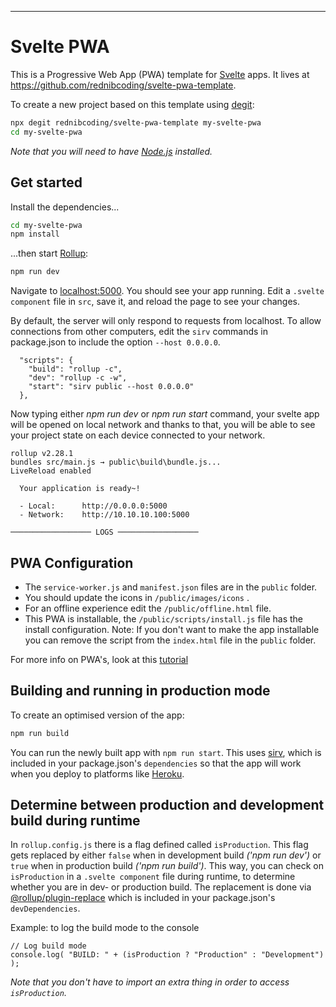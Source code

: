 ---

# Svelte PWA

This is a Progressive Web App (PWA) template for [Svelte](https://svelte.dev) apps. It lives at https://github.com/rednibcoding/svelte-pwa-template.

To create a new project based on this template using [degit](https://github.com/Rich-Harris/degit):

```bash
npx degit rednibcoding/svelte-pwa-template my-svelte-pwa
cd my-svelte-pwa
```

*Note that you will need to have [Node.js](https://nodejs.org) installed.*


## Get started

Install the dependencies...

```bash
cd my-svelte-pwa
npm install
```

...then start [Rollup](https://rollupjs.org):

```bash
npm run dev
```

Navigate to [localhost:5000](http://localhost:5000). You should see your app running. Edit a `.svelte component` file in `src`, save it, and reload the page to see your changes.

By default, the server will only respond to requests from localhost. To allow connections from other computers, edit the `sirv` commands in package.json to include the option `--host 0.0.0.0`.

```
  "scripts": {
    "build": "rollup -c",
    "dev": "rollup -c -w",
    "start": "sirv public --host 0.0.0.0"
  },
```

Now typing either _npm run dev_ or _npm run start_ command, your svelte app will be opened on local network and thanks to that,
you will be able to see your project state on each device connected to your network.

```
rollup v2.28.1
bundles src/main.js → public\build\bundle.js...
LiveReload enabled

  Your application is ready~!

  - Local:      http://0.0.0.0:5000       
  - Network:    http://10.10.10.100:5000   

────────────────── LOGS ──────────────────
```

## PWA Configuration

- The `service-worker.js` and `manifest.json` files are in the `public` folder.
- You should update the icons in `/public/images/icons` .
- For an offline experience edit the `/public/offline.html` file.
- This PWA is installable, the `/public/scripts/install.js` file has the install configuration.
    Note: If you don't want to make the app installable you can remove the script from the `index.html` file in the `public` folder.
    
For more info on PWA's, look at this [tutorial](https://codelabs.developers.google.com/codelabs/your-first-pwapp)


## Building and running in production mode

To create an optimised version of the app:

```bash
npm run build
```

You can run the newly built app with `npm run start`. This uses [sirv](https://github.com/lukeed/sirv), which is included in your package.json's `dependencies` so that the app will work when you deploy to platforms like [Heroku](https://heroku.com).

## Determine between production and development build during runtime

In `rollup.config.js` there is a flag defined called `isProduction`. This flag gets replaced by either `false`
when in development build _('npm run dev')_ or `true` when in production build _('npm run build')_.
This way, you can check on `isProduction` in a `.svelte component` file during runtime, to determine whether you are in dev- or production build.
The replacement is done via [@rollup/plugin-replace](https://github.com/rollup/plugins/tree/master/packages/replace) which is included in your package.json's `devDependencies`.

Example: to log the build mode to the console
```
// Log build mode
console.log( "BUILD: " + (isProduction ? "Production" : "Development") );
```

*Note that you don't have to import an extra thing in order to access `isProduction`.*
